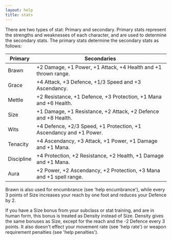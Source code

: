 ```yaml
---
layout: help
title: stats
---
```


There are two types of stat: Primary and secondary.  Primary stats represent 
the strengths and weaknesses of each character, and are used to determine the 
secondary stats.  The primary stats determine the secondary stats as follows:

Primary | Secondaries
--- | ---
Brawn | +2 Damage, +1 Power, +1 Attack, +4 Health and +1 thrown range.
Grace | +4 Attack, +3 Defence, +1/3 Speed and +3 Ascendancy.
Mettle | +2 Resistance, +1 Defence, +3 Protection, +1 Mana and +6 Health.
Size | +1 Damage, +1 Resistance, +2 Attack, +2 Defence and +8 Health.
Wits | +4 Defence, +2/3 Speed, +1 Protection, +1 Ascendancy and +1 Power.
Tenacity | +4 Ascendancy, +3 Attack, +1 Power, +1 Damage and +1 Mana.
Discipline | +4 Protection, +2 Resistance, +2 Health, +1 Damage and +1 Mana.
Aura | +2 Power, +2 Ascendancy, +2 Protection, +3 Mana and +1 spell range.

Brawn is also used for encumbrance (see 'help encumbrance'), while every 3 
points of Size increases your reach by one foot and reduces your Defence by 2.

If you have a Size bonus from your subclass or stat training, and are in human 
form, this bonus is treated as Density instead of Size.  Density gives the same
bonuses as Size, except for the reach and the -2 Defence every 3 points.  It 
also doesn't effect your movement rate (see 'help rate') or weapon requirement 
penalties (see 'help penalties').
